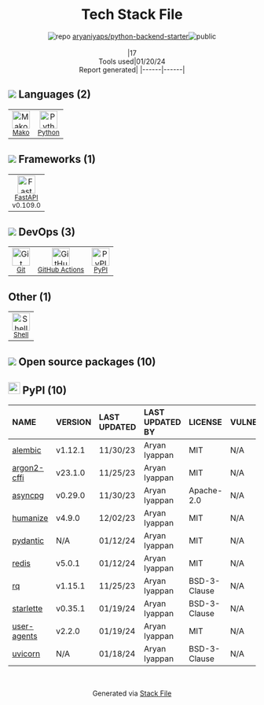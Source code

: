 <!--
&lt;--- Readme.md Snippet without images Start ---&gt;
## Tech Stack
aryaniyaps/python-backend-starter is built on the following main stack:

- [Python](https://www.python.org) – Languages
- [Mako](https://github.com/zzzeek/mako) – Templating Languages & Extensions
- [Shell](https://en.wikipedia.org/wiki/Shell_script) – Shells
- [GitHub Actions](https://github.com/features/actions) – Continuous Integration
- [FastAPI](https://fastapi.tiangolo.com/) – Microframeworks (Backend)

Full tech stack [here](/techstack.md)

&lt;--- Readme.md Snippet without images End ---&gt;

&lt;--- Readme.md Snippet with images Start ---&gt;
## Tech Stack
aryaniyaps/python-backend-starter is built on the following main stack:

- <img width='25' height='25' src='https://img.stackshare.io/service/993/pUBY5pVj.png' alt='Python'/> [Python](https://www.python.org) – Languages
- <img width='25' height='25' src='https://img.stackshare.io/service/3583/default_43e3ee00dcc48a40f6fcba33551e4f5a99a10537.png' alt='Mako'/> [Mako](https://github.com/zzzeek/mako) – Templating Languages & Extensions
- <img width='25' height='25' src='https://img.stackshare.io/service/4631/default_c2062d40130562bdc836c13dbca02d318205a962.png' alt='Shell'/> [Shell](https://en.wikipedia.org/wiki/Shell_script) – Shells
- <img width='25' height='25' src='https://img.stackshare.io/service/11563/actions.png' alt='GitHub Actions'/> [GitHub Actions](https://github.com/features/actions) – Continuous Integration
- <img width='25' height='25' src='https://img.stackshare.io/service/25014/default_f6ff39141b468e832d1bc59fc98a060df604d44d.png' alt='FastAPI'/> [FastAPI](https://fastapi.tiangolo.com/) – Microframeworks (Backend)

Full tech stack [here](/techstack.md)

&lt;--- Readme.md Snippet with images End ---&gt;
-->
<div align="center">

# Tech Stack File
![](https://img.stackshare.io/repo.svg "repo") [aryaniyaps/python-backend-starter](https://github.com/aryaniyaps/python-backend-starter)![](https://img.stackshare.io/public_badge.svg "public")
<br/><br/>
|17<br/>Tools used|01/20/24 <br/>Report generated|
|------|------|
</div>

## <img src='https://img.stackshare.io/languages.svg'/> Languages (2)
<table><tr>
  <td align='center'>
  <img width='36' height='36' src='https://img.stackshare.io/service/3583/default_43e3ee00dcc48a40f6fcba33551e4f5a99a10537.png' alt='Mako'>
  <br>
  <sub><a href="https://github.com/zzzeek/mako">Mako</a></sub>
  <br>
  <sub></sub>
</td>

<td align='center'>
  <img width='36' height='36' src='https://img.stackshare.io/service/993/pUBY5pVj.png' alt='Python'>
  <br>
  <sub><a href="https://www.python.org">Python</a></sub>
  <br>
  <sub></sub>
</td>

</tr>
</table>

## <img src='https://img.stackshare.io/frameworks.svg'/> Frameworks (1)
<table><tr>
  <td align='center'>
  <img width='36' height='36' src='https://img.stackshare.io/service/25014/default_f6ff39141b468e832d1bc59fc98a060df604d44d.png' alt='FastAPI'>
  <br>
  <sub><a href="https://fastapi.tiangolo.com/">FastAPI</a></sub>
  <br>
  <sub>v0.109.0</sub>
</td>

</tr>
</table>

## <img src='https://img.stackshare.io/devops.svg'/> DevOps (3)
<table><tr>
  <td align='center'>
  <img width='36' height='36' src='https://img.stackshare.io/service/1046/git.png' alt='Git'>
  <br>
  <sub><a href="http://git-scm.com/">Git</a></sub>
  <br>
  <sub></sub>
</td>

<td align='center'>
  <img width='36' height='36' src='https://img.stackshare.io/service/11563/actions.png' alt='GitHub Actions'>
  <br>
  <sub><a href="https://github.com/features/actions">GitHub Actions</a></sub>
  <br>
  <sub></sub>
</td>

<td align='center'>
  <img width='36' height='36' src='https://img.stackshare.io/service/12572/-RIWgodF_400x400.jpg' alt='PyPI'>
  <br>
  <sub><a href="https://pypi.org/">PyPI</a></sub>
  <br>
  <sub></sub>
</td>

</tr>
</table>

## Other (1)
<table><tr>
  <td align='center'>
  <img width='36' height='36' src='https://img.stackshare.io/service/4631/default_c2062d40130562bdc836c13dbca02d318205a962.png' alt='Shell'>
  <br>
  <sub><a href="https://en.wikipedia.org/wiki/Shell_script">Shell</a></sub>
  <br>
  <sub></sub>
</td>

</tr>
</table>


## <img src='https://img.stackshare.io/group.svg' /> Open source packages (10)</h2>

## <img width='24' height='24' src='https://img.stackshare.io/service/12572/-RIWgodF_400x400.jpg'/> PyPI (10)

|NAME|VERSION|LAST UPDATED|LAST UPDATED BY|LICENSE|VULNERABILITIES|
|:------|:------|:------|:------|:------|:------|
|[alembic](https://pypi.org/project/alembic)|v1.12.1|11/30/23|Aryan Iyappan |MIT|N/A|
|[argon2-cffi](https://pypi.org/project/argon2-cffi)|v23.1.0|11/25/23|Aryan Iyappan |MIT|N/A|
|[asyncpg](https://pypi.org/project/asyncpg)|v0.29.0|11/30/23|Aryan Iyappan |Apache-2.0|N/A|
|[humanize](https://pypi.org/project/humanize)|v4.9.0|12/02/23|Aryan Iyappan |MIT|N/A|
|[pydantic](https://pypi.org/project/pydantic)|N/A|01/12/24|Aryan Iyappan |MIT|N/A|
|[redis](https://pypi.org/project/redis)|v5.0.1|01/12/24|Aryan Iyappan |MIT|N/A|
|[rq](https://pypi.org/project/rq)|v1.15.1|11/25/23|Aryan Iyappan |BSD-3-Clause|N/A|
|[starlette](https://pypi.org/project/starlette)|v0.35.1|01/19/24|Aryan Iyappan |BSD-3-Clause|N/A|
|[user-agents](https://pypi.org/project/user-agents)|v2.2.0|01/19/24|Aryan Iyappan |MIT|N/A|
|[uvicorn](https://pypi.org/project/uvicorn)|N/A|01/18/24|Aryan Iyappan |BSD-3-Clause|N/A|

<br/>
<div align='center'>

Generated via [Stack File](https://github.com/marketplace/stack-file)
